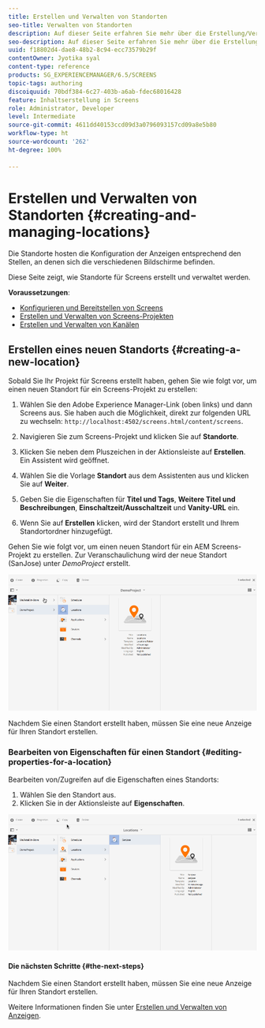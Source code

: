 ```yaml
---
title: Erstellen und Verwalten von Standorten
seo-title: Verwalten von Standorten
description: Auf dieser Seite erfahren Sie mehr über die Erstellung/Verwaltung von Standorten.
seo-description: Auf dieser Seite erfahren Sie mehr über die Erstellung/Verwaltung von Standorten.
uuid: f18802d4-dae8-48b2-8c94-ecc73579b29f
contentOwner: Jyotika syal
content-type: reference
products: SG_EXPERIENCEMANAGER/6.5/SCREENS
topic-tags: authoring
discoiquuid: 70bdf384-6c27-403b-a6ab-fdec68016428
feature: Inhaltserstellung in Screens
role: Administrator, Developer
level: Intermediate
source-git-commit: 4611dd40153ccd09d3a0796093157cd09a8e5b80
workflow-type: ht
source-wordcount: '262'
ht-degree: 100%

---
```



# Erstellen und Verwalten von Standorten {#creating-and-managing-locations}

Die Standorte hosten die Konfiguration der Anzeigen entsprechend den Stellen, an denen sich die verschiedenen Bildschirme befinden.

Diese Seite zeigt, wie Standorte für Screens erstellt und verwaltet werden.

**Voraussetzungen**:

* [Konfigurieren und Bereitstellen von Screens](configuring-screens-introduction.md)
* [Erstellen und Verwalten von Screens-Projekten](creating-a-screens-project.md)
* [Erstellen und Verwalten von Kanälen](managing-channels.md)

## Erstellen eines neuen Standorts {#creating-a-new-location}

Sobald Sie Ihr Projekt für Screens erstellt haben, gehen Sie wie folgt vor, um einen neuen Standort für ein Screens-Projekt zu erstellen:

1. Wählen Sie den Adobe Experience Manager-Link (oben links) und dann Screens aus. Sie haben auch die Möglichkeit, direkt zur folgenden URL zu wechseln: `http://localhost:4502/screens.html/content/screens`.
1. Navigieren Sie zum Screens-Projekt und klicken Sie auf **Standorte**.
1. Klicken Sie neben dem Pluszeichen in der Aktionsleiste auf **Erstellen**. Ein Assistent wird geöffnet.
1. Wählen Sie die Vorlage **Standort** aus dem Assistenten aus und klicken Sie auf **Weiter**.

1. Geben Sie die Eigenschaften für **Titel und Tags**, **Weitere Titel und Beschreibungen**, **Einschaltzeit/Ausschaltzeit** und **Vanity-URL** ein.

1. Wenn Sie auf **Erstellen** klicken, wird der Standort erstellt und Ihrem Standortordner hinzugefügt.

Gehen Sie wie folgt vor, um einen neuen Standort für ein AEM Screens-Projekt zu erstellen. Zur Veranschaulichung wird der neue Standort (SanJose) unter *DemoProject* erstellt.

![player2](assets/player2.gif)

Nachdem Sie einen Standort erstellt haben, müssen Sie eine neue Anzeige für Ihren Standort erstellen.

### Bearbeiten von Eigenschaften für einen Standort {#editing-properties-for-a-location}

Bearbeiten von/Zugreifen auf die Eigenschaften eines Standorts:

1. Wählen Sie den Standort aus.
1. Klicken Sie in der Aktionsleiste auf **Eigenschaften**.

![player3](assets/player3.gif)

#### Die nächsten Schritte {#the-next-steps}

Nachdem Sie einen Standort erstellt haben, müssen Sie eine neue Anzeige für Ihren Standort erstellen.

Weitere Informationen finden Sie unter [Erstellen und Verwalten von Anzeigen](managing-displays.md).
